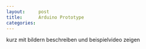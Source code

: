 ```yaml
---
layout:     post
title:      Arduino Prototype
categories:
---
```


kurz mit bildern beschreiben und beispielvideo zeigen
